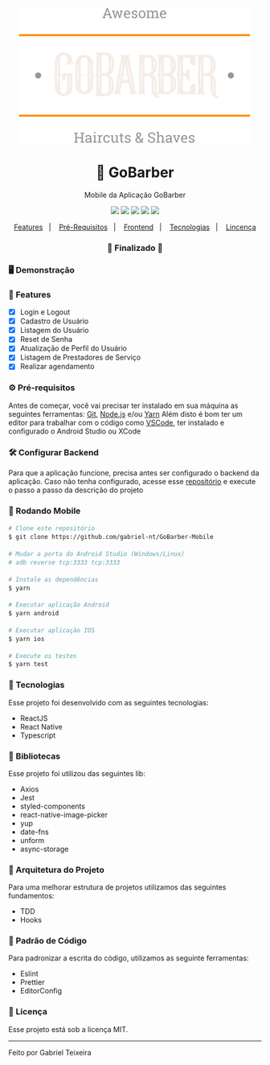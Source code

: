 <p align="center">
  <img src="https://github.com/gabriel-nt/GoBarber-Mobile/blob/master/assets/images/logo.svg" alt="GoBarber" />
</p>

<h1 align="center">
    🚀 GoBarber
</h1>
<p align="center">Mobile da Aplicação GoBarber</p>

<p align="center">
  <img src="https://img.shields.io/static/v1?label=react&message=16.13.1&color=61DAFB&logo=react" />
  <img src="https://img.shields.io/static/v1?label=typescript&message=4.0.2&color=blue&logo=typescript" />
  <img src="https://img.shields.io/static/v1?label=react%20native&message=0.63.2&color=21bde8&logo=react" />
  <!--<img src="https://img.shields.io/badge/repo%20size-2.00%20MB-informational" />-->
  <img src="https://img.shields.io/badge/last%20commit-october-orange" />
  <img src="https://img.shields.io/badge/license-MIT-success"/>
</p>

<p align="center">
  <a href="#-features">Features</a>&nbsp;&nbsp;&nbsp;|&nbsp;&nbsp;&nbsp;
  <a href="#-pré-requisitos">Pré-Requisitos</a>&nbsp;&nbsp;&nbsp;|&nbsp;&nbsp;&nbsp;
  <a href="#-rodando-frontend">Frontend</a>&nbsp;&nbsp;&nbsp;|&nbsp;&nbsp;&nbsp;
  <a href="#-tecnologias">Tecnologias</a>&nbsp;&nbsp;&nbsp;|&nbsp;&nbsp;&nbsp;
  <a href="#-licença">Lincença</a>
</p>

<h3 align="center"> 
🚧  Finalizado  🚧
</h3>

### 🖥 Demonstração

### 📎 Features

- [x] Login e Logout
- [x] Cadastro de Usuário
- [x] Listagem do Usuário
- [x] Reset de Senha
- [x] Atualização de Perfil do Usuário
- [x] Listagem de Prestadores de Serviço
- [x] Realizar agendamento

### ⚙ Pré-requisitos

Antes de começar, você vai precisar ter instalado em sua máquina as seguintes ferramentas:
[Git](https://git-scm.com), [Node.js](https://nodejs.org/en/) e/ou [Yarn](https://https://yarnpkg.com/) 
Além disto é bom ter um editor para trabalhar com o código como [VSCode](https://code.visualstudio.com/), 
ter instalado e configurado o Android Studio ou XCode

### 🛠 Configurar Backend
Para que a aplicação funcione, precisa antes ser configurado o backend da aplicação. Caso não tenha configurado, acesse esse [repositório](https://github.com/gabriel-nt/GoBarber-Backend) e execute o passo a passo da descrição do projeto

### 🎲 Rodando Mobile

```bash
# Clone este repositório
$ git clone https://github.com/gabriel-nt/GoBarber-Mobile

# Mudar a porta do Android Studio (Windows/Linux)
# adb reverse tcp:3333 tcp:3333

# Instale as dependências
$ yarn

# Executar aplicação Android
$ yarn android

# Executar aplicação IOS
$ yarn ios

# Execute os testes
$ yarn test
```

### 🚀 Tecnologias

Esse projeto foi desenvolvido com as seguintes tecnologias:

- ReactJS
- React Native
- Typescript

### 📕 Bibliotecas

Esse projeto foi utilizou das seguintes lib:

- Axios
- Jest
- styled-components
- react-native-image-picker
- yup
- date-fns
- unform
- async-storage

### 📙 Arquitetura do Projeto

Para uma melhorar estrutura de projetos utilizamos das seguintes fundamentos:

- TDD
- Hooks

###  📘 Padrão de Código

Para padronizar a escrita do código, utilizamos as seguinte ferramentas:

- Eslint
- Prettier
- EditorConfig

### 📝 Licença

Esse projeto está sob a licença MIT.

<hr/>

Feito por Gabriel Teixeira


